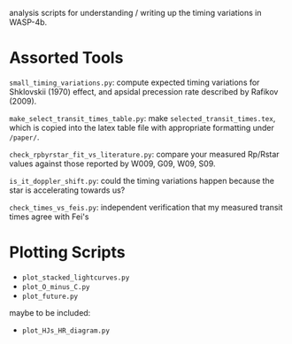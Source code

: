 analysis scripts for understanding / writing up the timing variations in
WASP-4b.

Assorted Tools
====================

`small_timing_variations.py`: compute expected timing variations for
Shklovskii (1970) effect, and apsidal precession rate described by Rafikov
(2009).

`make_select_transit_times_table.py`: make `selected_transit_times.tex`, which
is copied into the latex table file with appropriate formatting under
`/paper/`.

`check_rpbyrstar_fit_vs_literature.py`: compare your measured Rp/Rstar values
against those reported by W009, G09, W09, S09.

`is_it_doppler_shift.py`: could the timing variations happen because the star
is accelerating towards us?

`check_times_vs_feis.py`: independent verification that my measured transit
times agree with Fei's


Plotting Scripts
====================

* `plot_stacked_lightcurves.py`
* `plot_O_minus_C.py`
* `plot_future.py`

maybe to be included:

* `plot_HJs_HR_diagram.py`
